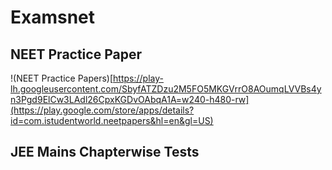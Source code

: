 # Examsnet

## NEET Practice Paper
!(NEET Practice Papers)[https://play-lh.googleusercontent.com/SbyfATZDzu2M5FO5MKGVrrO8AOumqLVVBs4yn3Pgd9ElCw3LAdl26CpxKGDvOAbqA1A=w240-h480-rw](https://play.google.com/store/apps/details?id=com.istudentworld.neetpapers&hl=en&gl=US)

## JEE Mains Chapterwise Tests

## 
